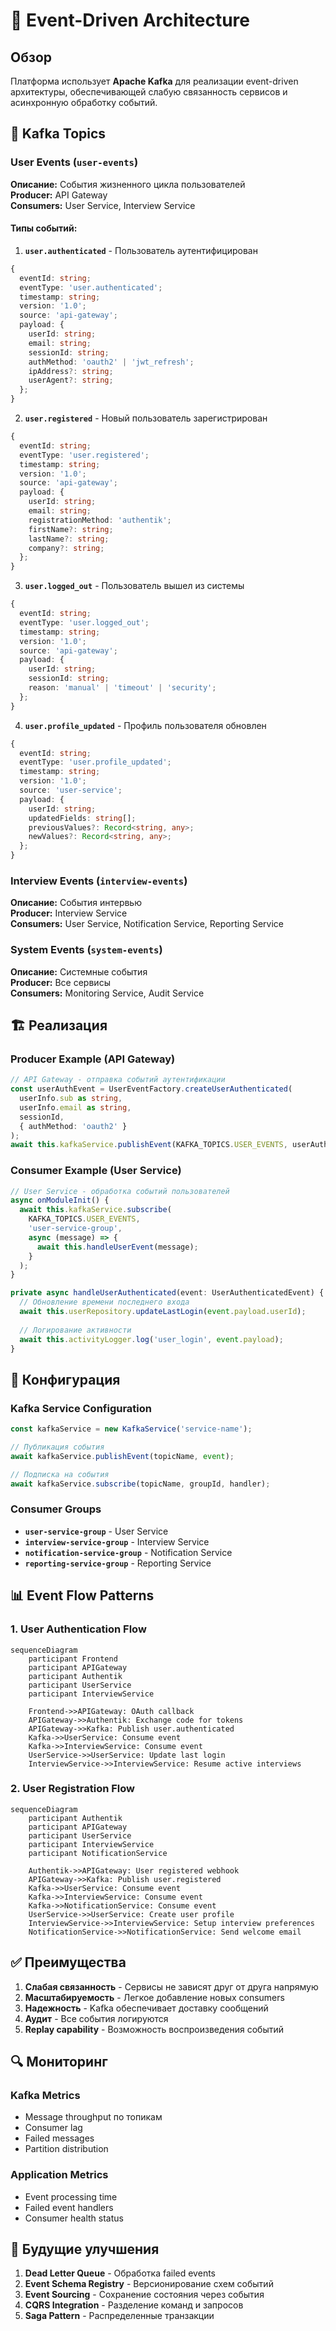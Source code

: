 # 📡 Event-Driven Architecture

## Обзор

Платформа использует **Apache Kafka** для реализации event-driven архитектуры, обеспечивающей слабую связанность сервисов и асинхронную обработку событий.

## 🎯 Kafka Topics

### User Events (`user-events`)

**Описание:** События жизненного цикла пользователей  
**Producer:** API Gateway  
**Consumers:** User Service, Interview Service

#### Типы событий:

1. **`user.authenticated`** - Пользователь аутентифицирован
```typescript
{
  eventId: string;
  eventType: 'user.authenticated';
  timestamp: string;
  version: '1.0';
  source: 'api-gateway';
  payload: {
    userId: string;
    email: string;
    sessionId: string;
    authMethod: 'oauth2' | 'jwt_refresh';
    ipAddress?: string;
    userAgent?: string;
  };
}
```

2. **`user.registered`** - Новый пользователь зарегистрирован
```typescript
{
  eventId: string;
  eventType: 'user.registered';
  timestamp: string;
  version: '1.0';
  source: 'api-gateway';
  payload: {
    userId: string;
    email: string;
    registrationMethod: 'authentik';
    firstName?: string;
    lastName?: string;
    company?: string;
  };
}
```

3. **`user.logged_out`** - Пользователь вышел из системы
```typescript
{
  eventId: string;
  eventType: 'user.logged_out';
  timestamp: string;
  version: '1.0';
  source: 'api-gateway';
  payload: {
    userId: string;
    sessionId: string;
    reason: 'manual' | 'timeout' | 'security';
  };
}
```

4. **`user.profile_updated`** - Профиль пользователя обновлен
```typescript
{
  eventId: string;
  eventType: 'user.profile_updated';
  timestamp: string;
  version: '1.0';
  source: 'user-service';
  payload: {
    userId: string;
    updatedFields: string[];
    previousValues?: Record<string, any>;
    newValues?: Record<string, any>;
  };
}
```

### Interview Events (`interview-events`)

**Описание:** События интервью  
**Producer:** Interview Service  
**Consumers:** User Service, Notification Service, Reporting Service

### System Events (`system-events`)

**Описание:** Системные события  
**Producer:** Все сервисы  
**Consumers:** Monitoring Service, Audit Service

## 🏗️ Реализация

### Producer Example (API Gateway)
```typescript
// API Gateway - отправка событий аутентификации
const userAuthEvent = UserEventFactory.createUserAuthenticated(
  userInfo.sub as string,
  userInfo.email as string,
  sessionId,
  { authMethod: 'oauth2' }
);
await this.kafkaService.publishEvent(KAFKA_TOPICS.USER_EVENTS, userAuthEvent);
```

### Consumer Example (User Service)
```typescript
// User Service - обработка событий пользователей
async onModuleInit() {
  await this.kafkaService.subscribe(
    KAFKA_TOPICS.USER_EVENTS, 
    'user-service-group', 
    async (message) => {
      await this.handleUserEvent(message);
    }
  );
}

private async handleUserAuthenticated(event: UserAuthenticatedEvent) {
  // Обновление времени последнего входа
  await this.userRepository.updateLastLogin(event.payload.userId);
  
  // Логирование активности
  await this.activityLogger.log('user_login', event.payload);
}
```

## 🔧 Конфигурация

### Kafka Service Configuration
```typescript
const kafkaService = new KafkaService('service-name');

// Публикация события
await kafkaService.publishEvent(topicName, event);

// Подписка на события
await kafkaService.subscribe(topicName, groupId, handler);
```

### Consumer Groups

- **`user-service-group`** - User Service
- **`interview-service-group`** - Interview Service  
- **`notification-service-group`** - Notification Service
- **`reporting-service-group`** - Reporting Service

## 📊 Event Flow Patterns

### 1. User Authentication Flow
```mermaid
sequenceDiagram
    participant Frontend
    participant APIGateway
    participant Authentik
    participant UserService
    participant InterviewService
    
    Frontend->>APIGateway: OAuth callback
    APIGateway->>Authentik: Exchange code for tokens
    APIGateway->>Kafka: Publish user.authenticated
    Kafka->>UserService: Consume event
    Kafka->>InterviewService: Consume event
    UserService->>UserService: Update last login
    InterviewService->>InterviewService: Resume active interviews
```

### 2. User Registration Flow
```mermaid
sequenceDiagram
    participant Authentik
    participant APIGateway
    participant UserService
    participant InterviewService
    participant NotificationService
    
    Authentik->>APIGateway: User registered webhook
    APIGateway->>Kafka: Publish user.registered
    Kafka->>UserService: Consume event
    Kafka->>InterviewService: Consume event
    Kafka->>NotificationService: Consume event
    UserService->>UserService: Create user profile
    InterviewService->>InterviewService: Setup interview preferences
    NotificationService->>NotificationService: Send welcome email
```

## ✅ Преимущества

1. **Слабая связанность** - Сервисы не зависят друг от друга напрямую
2. **Масштабируемость** - Легкое добавление новых consumers
3. **Надежность** - Kafka обеспечивает доставку сообщений
4. **Аудит** - Все события логируются
5. **Replay capability** - Возможность воспроизведения событий

## 🔍 Мониторинг

### Kafka Metrics
- Message throughput по топикам
- Consumer lag
- Failed messages
- Partition distribution

### Application Metrics
- Event processing time
- Failed event handlers
- Consumer health status

## 🚀 Будущие улучшения

1. **Dead Letter Queue** - Обработка failed events
2. **Event Schema Registry** - Версионирование схем событий
3. **Event Sourcing** - Сохранение состояния через события
4. **CQRS Integration** - Разделение команд и запросов
5. **Saga Pattern** - Распределенные транзакции
